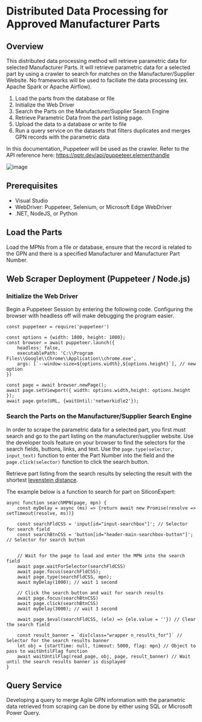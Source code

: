 # Distributed Data Processing for Approved Manufacturer Parts

## Overview

This distributed data processing method will retrieve parametric data for selected Manufacturer Parts. It will retrieve parametric data for a selected part by using a crawler to search for matches on the Manufacturer/Supplier Website. No frameworks will be used to faciliate the data processing (ex. Apache Spark or Apache Airflow). 

1. Load the parts from the database or file
2. Initialize the Web Driver
3. Search the Parts on the Manufacturer/Supplier Search Engine
4. Retrieve Parametric Data from the part listing page.
5. Upload the data to a database or write to file
6. Run a query service on the datasets that filters duplicates and merges GPN records with the parametric data

In this documentation, Puppeteer will be used as the crawler. Refer to the API reference here: https://pptr.dev/api/puppeteer.elementhandle

![image](https://github.com/ocecenas/Distributed-Data-Platform/assets/46056159/b0f4aff1-d2b7-44d3-aea2-790b0270fac5)


## Prerequisites
- Visual Studio
- WebDriver: Puppeteer, Selenium, or Microsoft Edge WebDriver
- .NET, NodeJS, or Python

## Load the Parts
Load the MPNs from a file or database, ensure that the record is related to the GPN and there is a specified Manufacturer and Manufacturer Part Number. 

## Web Scraper Deployment (Puppeteer / Node.js)

### Initialize the Web Driver

Begin a Puppeteer Session by entering the following code. Configuring the browser with headless off will make debugging the program easier.

    const puppeteer = require('puppeteer')

    const options = {width: 1800, height: 1080};
    const browser = await puppeteer.launch({
        headless: false,
        executablePath: 'C:\\Program Files\\Google\\Chrome\\Application\\chrome.exe',
        args: [`--window-size=${options.width},${options.height}`], // new option
    })

    const page = await browser.newPage();
    await page.setViewport({ width: options.width,height: options.height });
    await page.goto(URL, {waitUntil:'networkidle2'});



### Search the Parts on the Manufacturer/Supplier Search Engine

In order to scrape the parametric data for a selected part, you first must search and go to the part listing on the manufacturer/supplier website. Use the developer tools feature on your browser to find the selectors for the search fields, buttons, links, and text. Use the ```page.type(selector, input_text)``` function to enter the Part Number into the field and the ```page.click(selector)``` function to click the search button.

Retrieve part listing from the search results by selecting the result with the shortest [levenstein distance](https://www.npmjs.com/package/fast-levenshtein). 

The example below is a function to search for part on SiliconExpert:

    async function searchMPN(page, mpn) {
        const myDelay = async (ms) => {return await new Promise(resolve => setTimeout(resolve, ms))}

        const searchFldCSS = 'input[id="input-searchbox"]'; // Selector for search field
        const searchBtnCSS = 'button[id="header-main-searchbox-button"]'; // Selector for search button


        // Wait for the page to load and enter the MPN into the search field
        await page.waitForSelector(searchFldCSS)
        await page.focus(searchFldCSS);
        await page.type(searchFldCSS, mpn);
        await myDelay(1000); // wait 1 second

        // Click the search button and wait for search results
        await page.focus(searchBtnCSS)
        await page.click(searchBtnCSS)
        await myDelay(3000); // wait 3 second

        await page.$eval(searchFldCSS, (ele) => {ele.value = ''}) // Clear the search field

        const result_banner = `div[class="wrapper n_results_for"]` // Selector for the search results banner
        let obj = {startTime: null, timeout: 5000, flag: mpn} // Object to pass to waitUntilFlag function
        await waitUntilFlag(read_page, obj, page, result_banner) // Wait until the search results banner is displayed
    }



## Query Service

Developing a query to merge Agile GPN information with the parametric data retrieved from scraping can be done by either using SQL or Microsoft Power Query.
